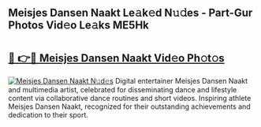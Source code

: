 ## Meisjes Dansen Naakt Le𝚊k𝚎d N𝚞𝚍es - Part-Gur Photos Vid𝚎o Le𝚊ks ME5Hk

# <h2><a href="http://fb0sz3.evod.top/?m=Meisjes+Dansen+Naakt">🔗 👉🔴 Meisjes Dansen Naakt Vid𝚎o Ph𝚘t𝚘s</a></h2>

[![Meisjes Dansen Naakt N𝚞d𝚎s](https://i.imgur.com/8V9OHl7.gif)](http://fb0sz3.evod.top/?m=Meisjes+Dansen+Naakt)
Digital entertainer Meisjes Dansen Naakt and multimedia artist, celebrated for disseminating dance and lifestyle content via collaborative dance routines and short videos. Inspiring athlete Meisjes Dansen Naakt, recognized for their outstanding achievements and dedication to their sport. 
